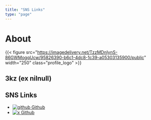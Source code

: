 ```yaml
---
title: "SNS Links"
type: "page"
---
```


# About
{{< figure src="https://imagedelivery.net/TzzMDnIynS-86GWMogqUcw/95826390-b6c1-4dc8-1c39-a05303135900/public" width="250" class="profile_logo" >}}
## 3kz (ex nilnull)

## SNS Links
* [![github](/images/square-github.svg) Github](https://github.com/nilnu1l)
* [![x](/images/square-x-twitter.svg) Github](https://twitter.com/3kz_z5ol)